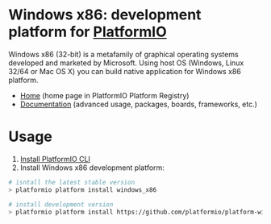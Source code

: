 # Windows x86: development platform for [PlatformIO](http://platformio.org)

Windows x86 (32-bit) is a metafamily of graphical operating systems developed and marketed by Microsoft. Using host OS (Windows, Linux 32/64 or Mac OS X) you can build native application for Windows x86 platform.

* [Home](http://platformio.org/platforms/windows_x86) (home page in PlatformIO Platform Registry)
* [Documentation](http://docs.platformio.org/en/latest/platforms/windows_x86.html) (advanced usage, packages, boards, frameworks, etc.)

# Usage

1. [Install PlatformIO CLI](http://docs.platformio.org/en/latest/installation.html)
2. Install Windows x86 development platform:
```bash
# isntall the latest stable version
> platformio platform install windows_x86

# install development version
> platformio platform install https://github.com/platformio/platform-windows_x86/archive/develop.zip
```

